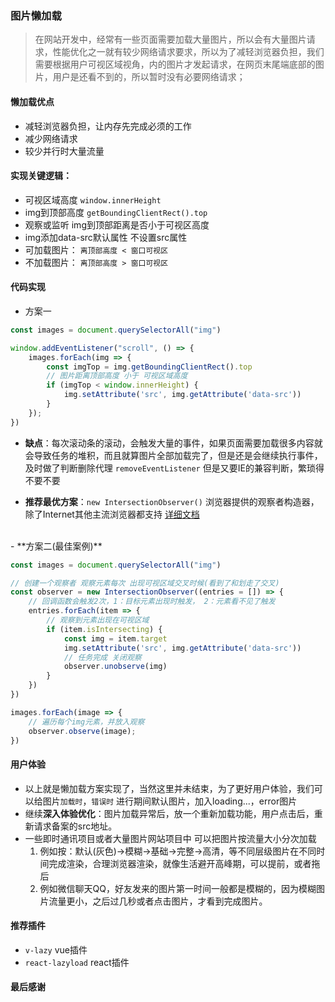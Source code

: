 ### 图片懒加载

> 在网站开发中，经常有一些页面需要加载大量图片，所以会有大量图片请求，性能优化之一就有较少网络请求要求，所以为了减轻浏览器负担，我们需要根据用户可视区域视角，内的图片才发起请求，在网页末尾端底部的图片，用户是还看不到的，所以暂时没有必要网络请求；

#### 懒加载优点
* 减轻浏览器负担，让内存先完成必须的工作
* 减少网络请求
* 较少并行时大量流量

#### 实现关键逻辑：
* 可视区域高度 ``window.innerHeight``
* img到顶部高度 ``getBoundingClientRect().top``
* 观察或监听 img到顶部距离是否小于可视区高度
* img添加data-src默认属性 不设置src属性
* 可加载图片： ``离顶部高度 < 窗口可视区``
* 不加载图片： ``离顶部高度 > 窗口可视区``

#### 代码实现

- 方案一

```javascript
const images = document.querySelectorAll("img")

window.addEventListener("scroll", () => {
    images.forEach(img => {
        const imgTop = img.getBoundingClientRect().top
        // 图片距离顶部高度 小于 可视区域高度
        if (imgTop < window.innerHeight) {
            img.setAttribute('src', img.getAttribute('data-src'))
        }
    });
})
```
* **缺点**：每次滚动条的滚动，会触发大量的事件，如果页面需要加载很多内容就会导致任务的堆积，而且就算图片全部加载完了，但是还是会继续执行事件，及时做了判断删除代理 ``removeEventListener`` 但是又要IE的兼容判断，繁琐得不要不要

* **推荐最优方案**：``new IntersectionObserver()`` 浏览器提供的观察者构造器，除了Internet其他主流浏览器都支持 [详细文档](https://developer.mozilla.org/zh-CN/docs/Web/API/IntersectionObserver/IntersectionObserver)
<br>
- **方案二(最佳案例)**

```javascript
const images = document.querySelectorAll("img")

// 创建一个观察者 观察元素每次 出现可视区域交叉时候(看到了和划走了交叉)
const observer = new IntersectionObserver((entries = []) => {
    // 回调函数会触发2次，1：目标元素出现时触发， 2：元素看不见了触发
    entries.forEach(item => {
        // 观察到元素出现在可视区域
        if (item.isIntersecting) {
            const img = item.target
            img.setAttribute('src', img.getAttribute('data-src'))
            // 任务完成 关闭观察
            observer.unobserve(img)
        }
    })
})

images.forEach(image => {
    // 遍历每个img元素，并放入观察
    observer.observe(image);
})
```
#### 用户体验
* 以上就是懒加载方案实现了，当然这里并未结束，为了更好用户体验，我们可以给图片``加载时``，``错误时`` 进行期间默认图片，加入loading...，error图片
* 继续**深入体验优化**：图片加载异常后，放一个重新加载功能，用户点击后，重新请求备案的src地址。
* 一些即时通讯项目或者大量图片网站项目中 可以把图片按流量大小分次加载
  1. 例如按：默认(灰色)->模糊->基础->完整->高清，等不同层级图片在不同时间完成渲染，合理浏览器渲染，就像生活避开高峰期，可以提前，或者拖后
  2. 例如微信聊天QQ，好友发来的图片第一时间一般都是模糊的，因为模糊图片流量更小，之后过几秒或者点击图片，才看到完成图片。

#### 推荐插件
* ``v-lazy`` vue插件
* ``react-lazyload`` react插件

#### 最后感谢